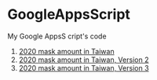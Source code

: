 # GoogleAppsScript
My Google AppsS cript's code
1. [2020 mask amount in Taiwan](https://github.com/yotrew/GoogleAppsScript/blob/master/2020_mask_amout_in_Taiwan.md)
2. [2020 mask amount in Taiwan, Version 2](https://github.com/yotrew/GoogleAppsScript/blob/master/2020_mask_amout_in_Taiwan_v2.md)
3. [2020 mask amount in Taiwan, Version 3](https://github.com/yotrew/GoogleAppsScript/blob/master/2020_mask_amout_in_Taiwan_v3.md)
